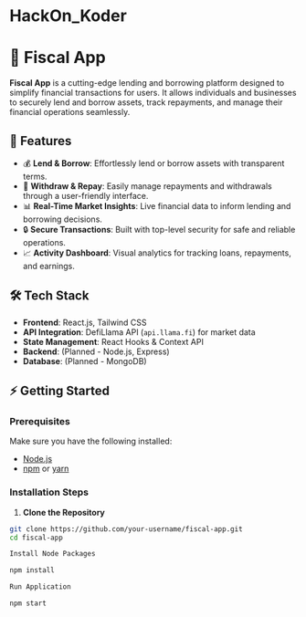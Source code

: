 # HackOn_Koder

# 💸 Fiscal App

**Fiscal App** is a cutting-edge lending and borrowing platform designed to simplify financial transactions for users. It allows individuals and businesses to securely lend and borrow assets, track repayments, and manage their financial operations seamlessly.

## 🚀 Features

- 💰 **Lend & Borrow**: Effortlessly lend or borrow assets with transparent terms.
- 🔄 **Withdraw & Repay**: Easily manage repayments and withdrawals through a user-friendly interface.
- 📊 **Real-Time Market Insights**: Live financial data to inform lending and borrowing decisions.
- 🔒 **Secure Transactions**: Built with top-level security for safe and reliable operations.
- 📈 **Activity Dashboard**: Visual analytics for tracking loans, repayments, and earnings.

## 🛠️ Tech Stack

- **Frontend**: React.js, Tailwind CSS
- **API Integration**: DefiLlama API (`api.llama.fi`) for market data
- **State Management**: React Hooks & Context API
- **Backend**: (Planned - Node.js, Express)
- **Database**: (Planned - MongoDB)

## ⚡ Getting Started

### Prerequisites

Make sure you have the following installed:

- [Node.js](https://nodejs.org/)
- [npm](https://www.npmjs.com/) or [yarn](https://yarnpkg.com/)

### Installation Steps

1. **Clone the Repository**

```bash
git clone https://github.com/your-username/fiscal-app.git
cd fiscal-app

Install Node Packages

npm install

Run Application

npm start

